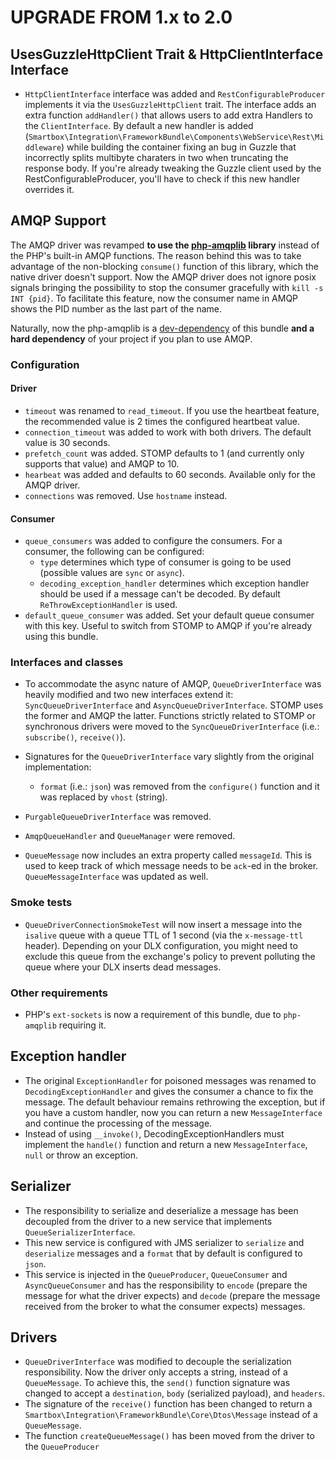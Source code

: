 # UPGRADE FROM 1.x to 2.0

## UsesGuzzleHttpClient Trait & HttpClientInterface Interface

* `HttpClientInterface` interface was added and `RestConfigurableProducer` implements it via the `UsesGuzzleHttpClient` trait. The interface adds an extra function `addHandler()` that allows users to add extra Handlers to the `ClientInterface`. By default a new handler is added (`Smartbox\Integration\FrameworkBundle\Components\WebService\Rest\Middleware`) while building the container fixing an bug in Guzzle that incorrectly splits multibyte charaters in two when truncating the response body. If you're already tweaking the Guzzle client used by the RestConfigurableProducer, you'll have to check if this new handler overrides it.


## AMQP Support

The AMQP driver was revamped **to use the [php-amqplib](https://github.com/php-amqplib/php-amqplib) library** instead of the PHP's built-in AMQP functions. The reason behind this was to take advantage of the non-blocking `consume()` function of this library, which the native driver doesn't support. Now the AMQP driver does not ignore posix signals bringing the possibility to stop the consumer gracefully with `kill -s INT {pid}`. To facilitate this feature, now the consumer name in AMQP shows the PID number as the last part of the name.

Naturally, now the php-amqplib is a [dev-dependency](https://getcomposer.org/doc/04-schema.md#require-dev) of this bundle **and a hard dependency** of your project if you plan to use AMQP.

### Configuration
#### Driver
* `timeout` was renamed to `read_timeout`. If you use the heartbeat feature, the recommended value is 2 times the configured heartbeat value.
* `connection_timeout` was added to work with both drivers. The default value is 30 seconds.
* `prefetch_count` was added. STOMP defaults to 1 (and currently only supports that value) and AMQP to 10.
* `hearbeat` was added and defaults to 60 seconds. Available only for the AMQP driver.
* `connections` was removed. Use `hostname` instead.

#### Consumer
* `queue_consumers` was added to configure the consumers. For a consumer, the following can be configured:
    * `type` determines which type of consumer is going to be used (possible values are `sync` or `async`).
    * `decoding_exception_handler` determines which exception handler should be used if a message can't be decoded. By default `ReThrowExceptionHandler` is used.
* `default_queue_consumer` was added. Set your default queue consumer with this key. Useful to switch from STOMP to AMQP if you're already using this bundle.

### Interfaces and classes

* To accommodate the async nature of AMQP, `QueueDriverInterface` was heavily modified and two new interfaces extend it: `SyncQueueDriverInterface` and `AsyncQueueDriverInterface`. STOMP uses the former and AMQP the latter. Functions strictly related to STOMP or synchronous drivers were moved to the `SyncQueueDriverInterface` (i.e.: `subscribe()`, `receive()`). 
 
* Signatures for the `QueueDriverInterface` vary slightly from the original implementation:
    * `format` (i.e.: `json`) was removed from the `configure()` function and it was replaced by `vhost` (string).

* `PurgableQueueDriverInterface` was removed.
* `AmqpQueueHandler` and `QueueManager` were removed.
* `QueueMessage` now includes an extra property called `messageId`. This is used to keep track of which message needs to be `ack`-ed in the broker. `QueueMessageInterface` was updated as well.

### Smoke tests

* `QueueDriverConnectionSmokeTest` will now insert a message into the `isalive` queue with a queue TTL of 1 second (via the `x-message-ttl` header). Depending on your DLX configuration, you might need to exclude this queue from the exchange's policy to prevent polluting the queue where your DLX inserts dead messages.

### Other requirements

* PHP's `ext-sockets` is now a requirement of this bundle, due to `php-amqplib` requiring it.

## Exception handler

* The original `ExceptionHandler` for poisoned messages was renamed to `DecodingExceptionHandler` and gives the consumer a chance to fix the message. The default behaviour remains rethrowing the exception, but if you have a custom handler, now you can return a new `MessageInterface` and continue the processing of the message.
* Instead of using `__invoke()`, DecodingExceptionHandlers must implement the `handle()` function and return a new `MessageInterface`, `null` or throw an exception. 

## Serializer
* The responsibility to serialize and deserialize a message has been decoupled from the driver to a new service that implements `QueueSerializerInterface`.
* This new service is configured with JMS serializer to `serialize` and `deserialize` messages and a `format` that by default is configured to `json`.
* This service is injected in the `QueueProducer`, `QueueConsumer` and `AsyncQueueConsumer` and has the responsibility to `encode` (prepare the message for what the driver expects) and `decode` (prepare the message received from the broker to what the consumer expects) messages.

## Drivers

* `QueueDriverInterface` was modified to decouple the serialization responsibility. Now the driver only accepts a string, instead of a `QueueMessage`. To achieve this, the `send()` function signature was changed to accept a `destination`, `body` (serialized payload), and `headers`.
* The signature of the `receive()` function has been changed to return a `Smartbox\Integration\FrameworkBundle\Core\Dtos\Message` instead of a `QueueMessage`.
* The function `createQueueMessage()` has been moved from the driver to the `QueueProducer`
